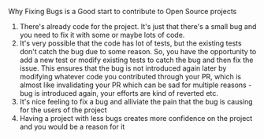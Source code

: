 Why Fixing Bugs is a Good start to contribute to Open Source projects
1. There's already code for the project. It's just that there's a small bug and you need to fix it
with some or maybe lots of code.
2. It's very possible that the code has lot of tests, but the existing tests don't catch the bug
due to some reason. So, you have the opportunity to add a new test or modify existing tests to
catch the bug and then fix the issue. This ensures that the bug is not introduced again later by
modifying whatever code you contributed through your PR, which is almost like invalidating your PR
which can be sad for multiple reasons - bug is introduced again, your efforts are kind of reverted etc. 
3. It's nice feeling to fix a bug and alliviate the pain that the bug is causing for the users of the project
4. Having a project with less bugs creates more confidence on the project and you would be a reason for it
